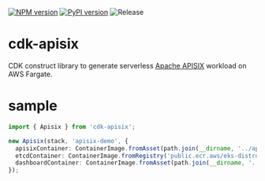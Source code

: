 [![NPM version](https://badge.fury.io/js/cdk-apisix.svg)](https://badge.fury.io/js/cdk-apisix)
[![PyPI version](https://badge.fury.io/py/cdk-apisix.svg)](https://badge.fury.io/py/cdk-apisix)
![Release](https://github.com/pahud/cdk-apisix/workflows/Release/badge.svg)


# cdk-apisix

CDK construct library to generate serverless [Apache APISIX](https://github.com/apache/apisix) workload on AWS Fargate.

# sample

```ts
import { Apisix } from 'cdk-apisix';

new Apisix(stack, 'apisix-demo', {
  apisixContainer: ContainerImage.fromAsset(path.join(__dirname, '../apisix_container')),
  etcdContainer: ContainerImage.fromRegistry('public.ecr.aws/eks-distro/etcd-io/etcd:v3.4.14-eks-1-18-1'),
  dashboardContainer: ContainerImage.fromAsset(path.join(__dirname, '../apisix_dashboard')),
});
```
